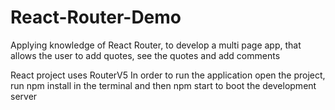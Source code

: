 # React-Router-Demo
Applying knowledge of React Router, to develop a multi page app, that allows the user to add quotes, see the quotes and add comments

React project uses RouterV5 
In order to run the application open the project, run npm install in the terminal and then npm start to boot the development server
